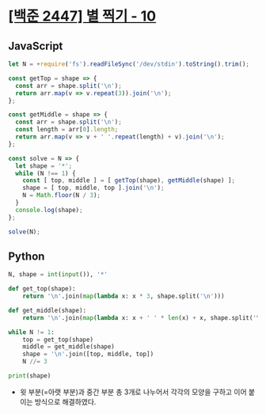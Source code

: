 # [[백준 2447] 별 찍기 - 10](https://www.acmicpc.net/problem/2447)
## JavaScript
```js
let N = +require('fs').readFileSync('/dev/stdin').toString().trim();

const getTop = shape => {
  const arr = shape.split('\n');
  return arr.map(v => v.repeat(3)).join('\n');
};

const getMiddle = shape => {
  const arr = shape.split('\n');
  const length = arr[0].length;
  return arr.map(v => v + ' '.repeat(length) + v).join('\n');
};

const solve = N => {
  let shape = '*';
  while (N !== 1) {
    const [ top, middle ] = [ getTop(shape), getMiddle(shape) ];
    shape = [ top, middle, top ].join('\n');
    N = Math.floor(N / 3);
  }
  console.log(shape);
};

solve(N);
```
## Python
```py
N, shape = int(input()), '*'

def get_top(shape):
    return '\n'.join(map(lambda x: x * 3, shape.split('\n')))

def get_middle(shape):
    return '\n'.join(map(lambda x: x + ' ' * len(x) + x, shape.split('\n')))

while N != 1:
    top = get_top(shape)
    middle = get_middle(shape)
    shape = '\n'.join([top, middle, top])
    N //= 3

print(shape)
```
- 윗 부분(=아랫 부분)과 중간 부분 총 3개로 나누어서 각각의 모양을 구하고 이어 붙이는 방식으로 해결하였다.
